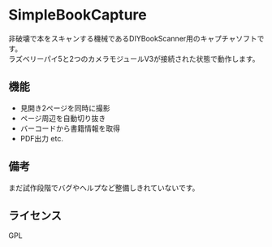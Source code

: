 # SimpleBookCapture
非破壊で本をスキャンする機械であるDIYBookScanner用のキャプチャソフトです。  
ラズベリーパイ5と2つのカメラモジュールV3が接続された状態で動作します。

## 機能
- 見開き2ページを同時に撮影
- ページ周辺を自動切り抜き
- バーコードから書籍情報を取得
- PDF出力 etc.

## 備考
まだ試作段階でバグやヘルプなど整備しきれていないです。

## ライセンス
GPL



